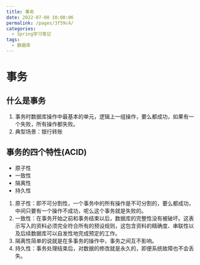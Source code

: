 ```yaml
---
title: 事务
date: 2022-07-08 10:00:06
permalink: /pages/3f59c4/
categories:
  - Spring学习笔记
tags:
  - 数据库
---
```

# 事务

## 什么是事务

1. 事务时数据库操作中最基本的单元，逻辑上一组操作，要么都成功，如果有一个失败，所有操作都失败。
2. 典型场景：银行转账

## 事务的四个特性(ACID)

- 原子性
- 一致性
- 隔离性
- 持久性

1. 原子性：即不可分割性，一个事务中的所有操作是不可分割的，要么都成功，中间只要有一个操作不成功，呢么这个事务就是失败的。
2. 一致性：在事务开始之前和事务结束以后，数据库的完整性没有被破坏。这表示写入的资料必须完全符合所有的预设规则，这包含资料的精确度、串联性以及后续数据库可以自发性地完成预定的工作。
3. 隔离性简单的说就是在多事务的操作中，事务之间互不影响。
4. 持久性：事务处理结束后，对数据的修改就是永久的，即便系统故障也不会丢失。
